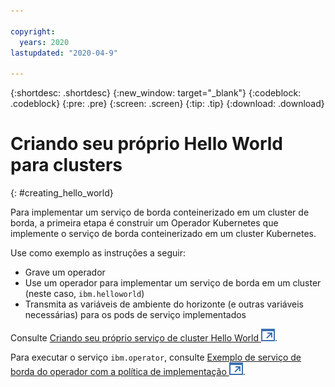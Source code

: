 ```yaml
---

copyright:
  years: 2020
lastupdated: "2020-04-9"

---
```


{:shortdesc: .shortdesc}
{:new_window: target="_blank"}
{:codeblock: .codeblock}
{:pre: .pre}
{:screen: .screen}
{:tip: .tip}
{:download: .download}

# Criando seu próprio Hello World para clusters
{: #creating_hello_world}

Para implementar um serviço de borda conteinerizado em um cluster de borda, a primeira etapa é construir um Operador Kubernetes que implemente o serviço de borda conteinerizado em um cluster Kubernetes.

Use como exemplo as instruções a seguir: 

* Grave um operador
* Use um operador para implementar um serviço de borda em um cluster (neste caso, `ibm.helloworld`)
* Transmita as variáveis de ambiente do horizonte (e outras variáveis necessárias) para os pods de serviço implementados

Consulte [Criando seu próprio serviço de cluster Hello World ![Abre em uma nova guia](../../images/icons/launch-glyph.svg "Abre em uma nova guia")](https://github.com/open-horizon/examples/tree/master/edge/services/operator/CreateService.md).

Para executar o serviço `ibm.operator`, consulte [Exemplo de serviço de borda do operador com a política de implementação ![Abre em uma nova guia](../../images/icons/launch-glyph.svg "Abre em uma nova guia")](https://github.com/open-horizon/examples/tree/master/edge/services/operator#horizon-operator-example-edge-service).
